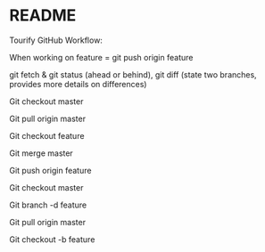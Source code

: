 # README

Tourify GitHub Workflow:

When working on feature = git push origin feature

git fetch & git status (ahead or behind), git diff (state two branches, provides more details on differences)

Git checkout master

Git pull origin master

Git checkout feature

Git merge master

<resolve conflicts locally with atom>

Git push origin feature

<GitHub pull request to merge feature with the GitHub Master. No conflicts>

Git checkout master

Git branch -d feature

Git pull origin master

Git checkout -b feature
